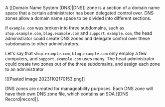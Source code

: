 A [[Domain Name System (DNS)|DNS]] zone is a section of a domain name space that a certain administrator has been delegated control over.
DNS zones allow a domain name space to be divided into different sections.

If `example.com` was broken into three subdomains, such as
`shop.example.com`, `blog.example.com` and `support.example.com`,
the head administrator could create DNS zones and delegate control over these subdomains to other administrators.

Let's say that `shop.example.com`, `blog.example.com` only employ a few computers, and `support.example.com` uses many. The head administrator could create two zones out of the three subdomains, and assign each zone to an administrator

![[Pasted image 20231102170153.png]]

DNS zones are created for manageability purposes.
Each DNS zone will have their own DNS zone file, which contains an SOA [[DNS Record|record]].